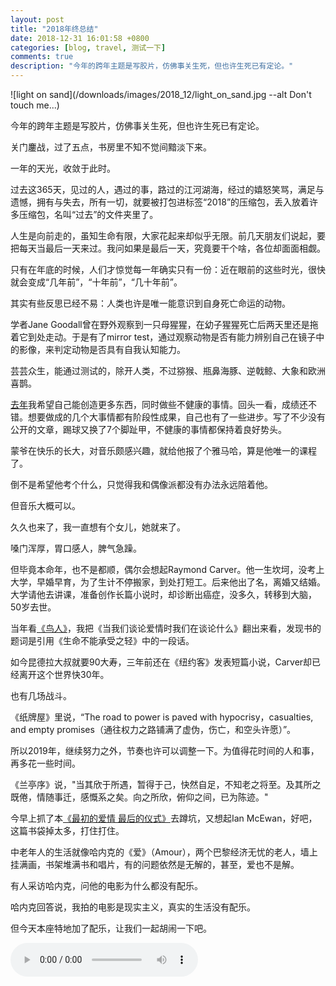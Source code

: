 ```yaml
---
layout: post
title: "2018年终总结"
date: 2018-12-31 16:01:58 +0800
categories: [blog, travel, 测试一下]
comments: true
description: "今年的跨年主题是写胶片，仿佛事关生死，但也许生死已有定论。"
---
```


![light on sand](/downloads/images/2018_12/light_on_sand.jpg --alt Don't touch me...)

今年的跨年主题是写胶片，仿佛事关生死，但也许生死已有定论。

关门鏖战，过了五点，书房里不知不觉间黯淡下来。

一年的天光，收敛于此时。

过去这365天，见过的人，遇过的事，路过的江河湖海，经过的嬉怒笑骂，满足与遗憾，拥有与失去，所有一切，就要被打包进标签“2018”的压缩包，丢入放着许多压缩包，名叫“过去”的文件夹里了。

人生是向前走的，虽知生命有限，大家花起来却似乎无限。前几天朋友们说起，要把每天当最后一天来过。我问如果是最后一天，究竟要干个啥，各位却面面相觑。

只有在年底的时候，人们才惊觉每一年确实只有一份：近在眼前的这些时光，很快就会变成“几年前”，“十年前”，“几十年前”。

其实有些反思已经不易：人类也许是唯一能意识到自身死亡命运的动物。

学者Jane Goodall曾在野外观察到一只母猩猩，在幼子猩猩死亡后两天里还是拖着它到处走动。于是有了mirror test，通过观察动物是否有能力辨别自己在镜子中的影像，来判定动物是否具有自我认知能力。

芸芸众生，能通过测试的，除开人类，不过猕猴、瓶鼻海豚、逆戟鲸、大象和欧洲喜鹊。

[去年](https://lenciel.com/2017/12/last-day-in-2017/)我希望自己能创造更多东西，同时做些不健康的事情。回头一看，成绩还不错。想要做成的几个大事情都有阶段性成果，自己也有了一些进步。写了不少没有公开的文章，踢球又换了7个脚趾甲，不健康的事情都保持着良好势头。

蒙爷在快乐的长大，对音乐颇感兴趣，就给他报了个雅马哈，算是他唯一的课程了。

倒不是希望他考个什么，只觉得我和偶像派都没有办法永远陪着他。

但音乐大概可以。

久久也来了，我一直想有个女儿，她就来了。

嗓门浑厚，胃口感人，脾气急躁。

但毕竟本命年，也不是都顺，偶尔会想起Raymond Carver。他一生坎坷，没考上大学，早婚早育，为了生计不停搬家，到处打短工。后来他出了名，离婚又结婚。大学请他去讲课，准备创作长篇小说时，却诊断出癌症，没多久，转移到大脑，50岁去世。

当年看[《鸟人》](https://lenciel.com/2015/02/birdman/)，我把《当我们谈论爱情时我们在谈论什么》翻出来看，发现书的题词是引用《生命不能承受之轻》中的一段话。

如今昆德拉大叔就要90大寿，三年前还在《纽约客》发表短篇小说，Carver却已经离开这个世界快30年。

也有几场战斗。

《纸牌屋》里说，“The road to power is paved with hypocrisy，casualties, and empty promises（通往权力之路铺满了虚伪，伤亡，和空头许愿）”。

所以2019年，继续努力之外，节奏也许可以调整一下。为值得花时间的人和事，再多花一些时间。

《兰亭序》说，"当其欣于所遇，暂得于己，快然自足，不知老之将至。及其所之既倦，情随事迁，感慨系之矣。向之所欣，俯仰之间，已为陈迹。"

今早上抓了本[《最初的爱情 最后的仪式》](https://book.douban.com/subject/4011440/)去蹲坑，又想起Ian McEwan，好吧，这篇书袋掉太多，打住打住。

中老年人的生活就像哈内克的《爱》（Amour），两个巴黎经济无忧的老人，墙上挂满画，书架堆满书和唱片，有的问题依然是无解的，甚至，爱也不是解。

有人采访哈内克，问他的电影为什么都没有配乐。

哈内克回答说，我拍的电影是现实主义，真实的生活没有配乐。

但今天本座特地加了配乐，让我们一起胡闹一下吧。

<audio controls loop preload><source src="{{ site.static_base }}/downloads/audio/demons_acoustic.mp3"></audio>

